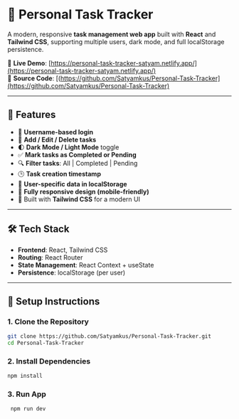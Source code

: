 # 📝 Personal Task Tracker

A modern, responsive **task management web app** built with **React** and **Tailwind CSS**, supporting multiple users, dark mode, and full localStorage persistence.

🔗 **Live Demo**: [https://personal-task-tracker-satyam.netlify.app/](https://personal-task-tracker-satyam.netlify.app/)  
📂 **Source Code**: [(https://github.com/Satyamkus/Personal-Task-Tracker](https://github.com/Satyamkus/Personal-Task-Tracker)

---

## 🚀 Features

- 🔐 **Username-based login**
- 🧠 **Add / Edit / Delete tasks**
- 🌓 **Dark Mode / Light Mode** toggle
- ✅ **Mark tasks as Completed or Pending**
- 🔍 **Filter tasks**: All | Completed | Pending
- 🕒 **Task creation timestamp**
- 💾 **User-specific data in localStorage**
- 📱 **Fully responsive design (mobile-friendly)**
- 🎨 Built with **Tailwind CSS** for a modern UI

---

## 🛠️ Tech Stack

- **Frontend**: React, Tailwind CSS
- **Routing**: React Router
- **State Management**: React Context + useState
- **Persistence**: localStorage (per user)

---

## 🧪 Setup Instructions

### 1. Clone the Repository

```bash
git clone https://github.com/Satyamkus/Personal-Task-Tracker.git
cd Personal-Task-Tracker
```

### 2. Install Dependencies
  ```bash
  npm install
```
### 3. Run App
  ```bash
   npm run dev

